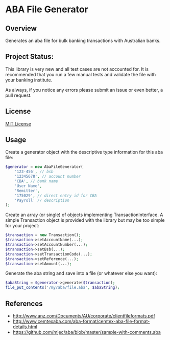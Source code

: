 # ABA File Generator

## Overview
Generates an aba file for bulk banking transactions with Australian banks.

## Project Status:
This library is very new and all test cases are not accounted for. It is recommended
that you run a few manual tests and validate the file with your banking institute.

As always, if you notice any errors please submit an issue or even better, a pull request.

## License
[MIT License](http://en.wikipedia.org/wiki/MIT_License)

## Usage
Create a generator object with the descriptive type information for this aba file:
```php
$generator = new AbaFileGenerator(
    '123-456', // bsb
    '12345678', // account number
    'CBA', // bank name
    'User Name',
    'Remitter',
    '175029', // direct entry id for CBA
    'Payroll' // description
);
```

Create an array (or single) of objects implementing TransactionInterface. A simple Transaction object
is provided with the library but may be too simple for your project:
```php
$transaction = new Transaction();
$transaction->setAccountName(...);
$transaction->setAccountNumber(...);
$transaction->setBsb(...);
$transaction->setTransactionCode(...);
$transaction->setReference(...);
$transaction->setAmount(...);
```

Generate the aba string and save into a file (or whatever else you want):
```php
$abaString = $generator->generate($transaction);
file_put_contents('/my/aba/file.aba', $abaString);
```

## References
- http://www.anz.com/Documents/AU/corporate/clientfileformats.pdf
- http://www.cemtexaba.com/aba-format/cemtex-aba-file-format-details.html
- https://github.com/mjec/aba/blob/master/sample-with-comments.aba
